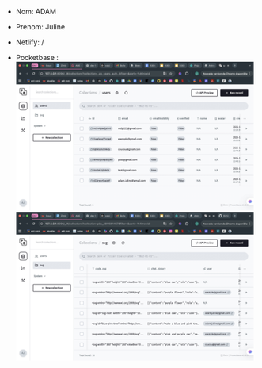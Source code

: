 - Nom: ADAM
- Prenom: Juline
- Netlify: /

- Pocketbase :
![collection_users](./src/assets/collection_users.jpg)
![collection_users](./src/assets/svgs.jpg)
